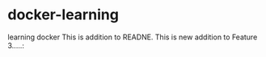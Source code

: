# docker-learning
learning docker
This is addition to READNE. 
This is new addition to Feature 3.....:


